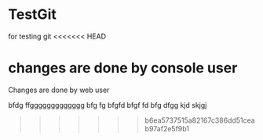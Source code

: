 # TestGit
for testing git
<<<<<<< HEAD


changes are done by console user
=======
Changes are done by web user

bfdg ffggggggggggggg
bfg fg
bfgfd
bfgf fd
bfg dfgg
kjd skjgj
>>>>>>> b6ea5737515a82167c386dd51ceab97af2e5f9b1
